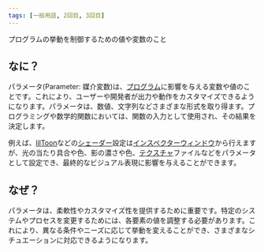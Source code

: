 ```yaml
---
tags: [一般用語, 2回目, 3回目]
---
```


プログラムの挙動を制御するための値や変数のこと

## なに？

パラメータ(Parameter: 媒介変数)は、[プログラム](../は行/プログラム)に影響を与える変数や値のことです。これにより、ユーザーや開発者が出力や動作をカスタマイズできるようになります。パラメータは、数値、文字列などさまざまな形式を取り得ます。プログラミングや数学的関数においては、関数の入力として使用され、その結果を決定します。

例えば、[lilToon](../JKL/lilToon)などの[シェーダー](../さ行/シェーダー)設定は[インスペクターウィンドウ](../GHI/Inspectorウィンドウ)から行えますが、光の当たり具合や色、影の濃さや色、[テクスチャ](../た行/テクスチャ)ファイルなどをパラメータとして設定でき、最終的なビジュアル表現に影響を与えることができます。

## なぜ？

パラメータは、柔軟性やカスタマイズ性を提供するために重要です。特定のシステムやプロセスを変更するためには、各要素の値を調整する必要があります。これにより、異なる条件やニーズに応じて挙動を変えることができ、さまざまなシチュエーションに対応できるようになります。
